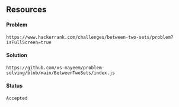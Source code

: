 ## Resources

#### Problem

    https://www.hackerrank.com/challenges/between-two-sets/problem?isFullScreen=true

#### Solution
    https://github.com/xs-nayeem/problem-solving/blob/main/BetweenTwoSets/index.js
    
#### Status
    Accepted